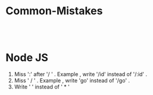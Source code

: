 # Common-Mistakes
<br>
<br>

# Node JS
  1. Miss ':' after '/ ' . Example , write '/id' instead of '/:id' .
  2. Miss ' / ' .  Example , write 'go' instead of '/go' .
  3. Write ' ' instead of ' * '
